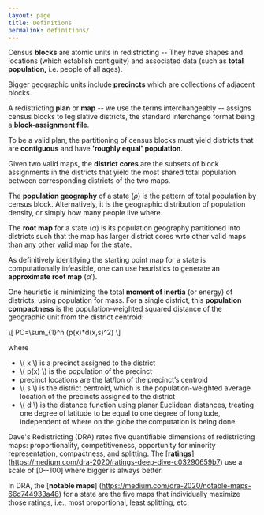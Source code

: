 ```yaml
---
layout: page
title: Definitions
permalink: definitions/
---
```


Census **blocks** are atomic units in redistricting -- They have shapes
and locations (which establish contiguity) and associated data (such as
**total population,** i.e. people of all ages).

Bigger geographic units include **precincts** which are collections of
adjacent blocks.

A redistricting **plan** or **map** -- we use the terms interchangeably
-- assigns census blocks to legislative districts, the standard
interchange format being a **block-assignment file**.

To be a valid plan, the partitioning of census blocks must yield
districts that are **contiguous** and have **'roughly equal'
population**.

Given two valid maps, the **district cores** are the subsets of block
assignments in the districts that yield the most shared total population
between corresponding districts of the two maps.

The **population geography** of a state ($\rho$) is the pattern of total
population by census block. Alternatively, it is the geographic
distribution of population density, or simply how many people live
where.

The **root map** for a state ($\alpha$) is its population geography
partitioned into districts such that the map has larger district cores
wrto other valid maps than any other valid map for the state.

As definitively identifying the starting point map for a state is
computationally infeasible, one can use heuristics to generate an
**approximate root map** ($\alpha'$).

One heuristic is minimizing the total **moment of inertia** (or energy)
of districts, using population for mass. For a single district, this
**population compactness** is the population-weighted squared distance
of the geographic unit from the district centroid:

<!-- MathJax -->
<!-- https://math.meta.stackexchange.com/questions/5020/mathjax-basic-tutorial-and-quick-reference -->
<script src="https://polyfill.io/v3/polyfill.min.js?features=es6"></script>
<script id="MathJax-script" async src="https://cdn.jsdelivr.net/npm/mathjax@3/es5/tex-mml-chtml.js"></script>

\\[ PC=\sum_{1}^n (p(x)*d(x,s)^2) \\]

where

- \\( x \\) is a precinct assigned to the district
- \\( p(x) \\) is the population of the precinct
- precinct locations are the lat/lon of the precinct’s centroid
- \\( s \\) is the district centroid, which is the population-weighted average location of the precincts assigned to the district
- \\( d \\) is the distance function using planar Euclidean distances, treating one degree of latitude to be equal to one degree of longitude, independent of where on the globe the computation is being done

Dave's Redistricting (DRA) rates five quantifiable dimensions of
redistricting maps: proportionality, competitiveness, opportunity for
minority representation, compactness, and splitting. The
\[**ratings**\](https://medium.com/dra-2020/ratings-deep-dive-c03290659b7)
use a scale of \[0--100\] where bigger is always better.

In DRA, the \[**notable maps**\]
(https://medium.com/dra-2020/notable-maps-66d744933a48) for a state are
the five maps that individually maximize those ratings, i.e., most
proportional, least splitting, etc.